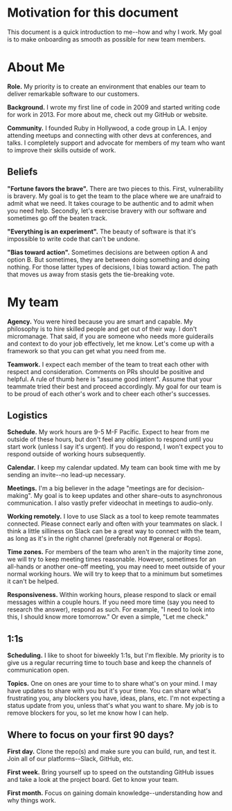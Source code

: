 # Motivation for this document
This document is a quick introduction to me--how and why I work. My goal is to make onboarding as smooth as possible for new team members.

# About Me
**Role.** My priority is to create an environment that enables our team to deliver remarkable software to our customers.

**Background.** I wrote my first line of code in 2009 and started writing code for work in 2013. For more about me, check out my GitHub or website.

**Community.** I founded Ruby in Hollywood, a code group in LA. I enjoy attending meetups and connecting with other devs at conferences, and talks. I completely support and advocate for members of my team who want to improve their skills outside of work.

## Beliefs
**"Fortune favors the brave".** There are two pieces to this. First, vulnerability is bravery. My goal is to get the team to the place where we are unafraid to admit what we need. It takes courage to be authentic and to admit when you need help. Secondly, let's exercise bravery with our software and sometimes go off the beaten track.

**"Everything is an experiment".**  The beauty of software is that it's impossible to write code that can't be undone.

**"Bias toward action".** Sometimes decisions are between option A and option B. But sometimes, they are between doing something and doing nothing. For those latter types of decisions, I bias toward action. The path that moves us away from stasis gets the tie-breaking vote.

# My team
**Agency.** You were hired because you are smart and capable. My philosophy is to hire skilled people and get out of their way. I don't micromanage. That said, if you are someone who needs more guiderails and context to do your job effectively, let me know. Let's come up with a framework so that you can get what you need from me.

**Teamwork.** I expect each member of the team to treat each other with respect and consideration. Comments on PRs should be positive and helpful. A rule of thumb here is "assume good intent". Assume that your teammate tried their best and proceed accordingly. My goal for our team is to be proud of each other's work and to cheer each other's successes.

## Logistics
**Schedule.** My work hours are 9-5 M-F Pacific. Expect to hear from me outside of these hours, but don't feel any obligation to respond until you start work (unless I say it's urgent). If you do respond, I won't expect you to respond outside of working hours subsequently.

**Calendar.** I keep my calendar updated. My team can book time with me by sending an invite--no lead-up necessary.

**Meetings.** I'm a big believer in the adage "meetings are for decision-making". My goal is to keep updates and other share-outs to asynchronous communication. I also vastly prefer videochat in meetings to audio-only.

**Working remotely.** I love to use Slack as a tool to keep remote teammates connected. Please connect early and often with your teammates on slack. I think a little silliness on Slack can be a great way to connect with the team, as long as it's in the right channel (preferably not #general or #ops).

**Time zones.** For members of the team who aren't in the majority time zone, we will try to keep meeting times reasonable. However, sometimes for an all-hands or another one-off meeting, you may need to meet outside of your normal working hours. We will try to keep that to a minimum but sometimes it can't be helped.

**Responsiveness.** Within working hours, please respond to slack or email messages within a couple hours. If you need more time (say you need to research the answer), respond as such. For example, "I need to look into this, I should know more tomorrow." Or even a simple, "Let me check."

## 1:1s
**Scheduling.** I like to shoot for biweekly 1:1s, but I'm flexible. My priority is to give us a regular recurring time to touch base and keep the channels of communication open.

**Topics.** One on ones are your time to to share what's on your mind. I may have updates to share with you but it's your time. You can share what's frustrating you, any blockers you have, ideas, plans, etc. I'm not expecting a status update from you, unless that's what you want to share. My job is to remove blockers for you, so let me know how I can help.

## Where to focus on your first 90 days?
**First day.** Clone the repo(s) and make sure you can build, run, and test it. Join all of our platforms--Slack, GitHub, etc.

**First week.** Bring yourself up to speed on the outstanding GitHub issues and take a look at the project board. Get to know your team.

**First month.** Focus on gaining domain knowledge--understanding how and why things work.
